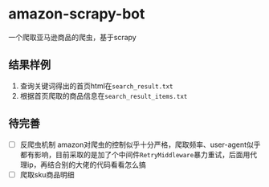 # amazon-scrapy-bot
一个爬取亚马逊商品的爬虫，基于scrapy

## 结果样例
1. 查询关键词得出的首页html在`search_result.txt`
2. 根据首页爬取的商品信息在`search_result_items.txt`

## 待完善
- [ ] 反爬虫机制
amazon对爬虫的控制似乎十分严格，爬取频率、user-agent似乎都有影响，目前采取的是加了个中间件`RetryMiddleware`暴力重试，后面用代理ip，再结合别的大佬的代码看看怎么搞
- [ ] 爬取sku商品明细
